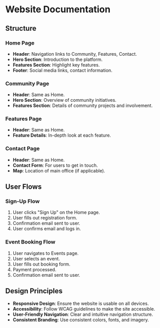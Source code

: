 # Website Documentation

## Structure

### Home Page
- **Header**: Navigation links to Community, Features, Contact.
- **Hero Section**: Introduction to the platform.
- **Features Section**: Highlight key features.
- **Footer**: Social media links, contact information.

### Community Page
- **Header**: Same as Home.
- **Hero Section**: Overview of community initiatives.
- **Features Section**: Details of community projects and involvement.

### Features Page
- **Header**: Same as Home.
- **Feature Details**: In-depth look at each feature.

### Contact Page
- **Header**: Same as Home.
- **Contact Form**: For users to get in touch.
- **Map**: Location of main office (if applicable).

## User Flows

### Sign-Up Flow
1. User clicks "Sign Up" on the Home page.
2. User fills out registration form.
3. Confirmation email sent to user.
4. User confirms email and logs in.

### Event Booking Flow
1. User navigates to Events page.
2. User selects an event.
3. User fills out booking form.
4. Payment processed.
5. Confirmation email sent to user.

## Design Principles
- **Responsive Design**: Ensure the website is usable on all devices.
- **Accessibility**: Follow WCAG guidelines to make the site accessible.
- **User-Friendly Navigation**: Clear and intuitive navigation structure.
- **Consistent Branding**: Use consistent colors, fonts, and imagery.
